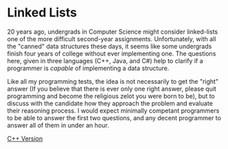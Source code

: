 # Linked Lists
20 years ago, undergrads in Computer Science might consider linked-lists one of the more difficult second-year assignments.   Unfortunately, with all the "canned" data structures these days, it seems like
some undergrads finish four years of college without ever implementing one.   The questions here, given in three languages (C++, Java, and C#) help to clarify if a programmer is *capable* of implementing
a data structure.

Like all my programming tests, the idea is not necessarily to get the "right" answer (If you believe that there is ever only one right answer, please quit programming and become the religious zelot you
were born to be), but to discuss with the candidate how they approach the problem and evaluate their reasoning process.  I would expect minimally competant programmers to be able to answer the first two
questions, and any decent programmer to answer all of them in under an hour.

[C++ Version](C-plus-plus/README.md)